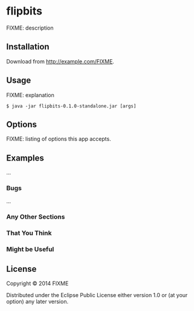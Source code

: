 # flipbits

FIXME: description

## Installation

Download from http://example.com/FIXME.

## Usage

FIXME: explanation

    $ java -jar flipbits-0.1.0-standalone.jar [args]

## Options

FIXME: listing of options this app accepts.

## Examples

...

### Bugs

...

### Any Other Sections
### That You Think
### Might be Useful

## License

Copyright © 2014 FIXME

Distributed under the Eclipse Public License either version 1.0 or (at
your option) any later version.
